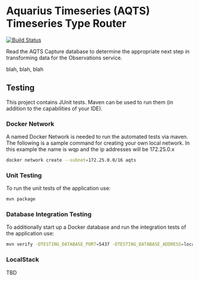 # Aquarius Timeseries (AQTS) Timeseries Type Router

[![Build Status](https://travis-ci.com/usgs/aqts-ts-type-router.svg?branch=master)](https://travis-ci.com/usgs/aqts-ts-type-router)

Read the AQTS Capture database to determine the appropriate next step in transforming data for the Observations service.

blah, blah, blah

## Testing
This project contains JUnit tests. Maven can be used to run them (in addition to the capabilities of your IDE).

### Docker Network
A named Docker Network is needed to run the automated tests via maven. The following is a sample command for creating your own local network. In this example the name is wqp and the ip addresses will be 172.25.0.x

```.sh
docker network create --subnet=172.25.0.0/16 aqts
```

### Unit Testing
To run the unit tests of the application use:

```.sh
mvn package
```

### Database Integration Testing
To additionally start up a Docker database and run the integration tests of the application use:

```.sh
mvn verify -DTESTING_DATABASE_PORT=5437 -DTESTING_DATABASE_ADDRESS=localhost -DTESTING_DATABASE_NETWORK=wdfn
```

### LocalStack
TBD